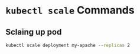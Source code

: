 # `kubectl scale` Commands

## Sclaing up pod

```bash
kubectl scale deployment my-apache --replicas 2
```
